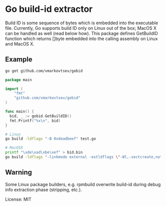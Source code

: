 Go build-id extractor
=====================

Build ID is some sequence of bytes which is embedded into the executable file.
Currently, Go supports build ID only on Linux out of the box; MacOS X can be handled
as well (read below how). This package defines GetBuildID function which returns
[]byte embedded into the calling assembly on Linux and MacOS X.

Example
-------
```sh
go get github.com/vmarkovtsev/gobid
```

```go
package main

import (
    "fmt"
	"github.com/vmarkovtsev/gobid"
)

func main() {
  bid, _ := gobid.GetBuildID()
  fmt.Printf("%x\n", bid)
}
```

```sh
# Linux
go build -ldflags "-B 0xdeadbeef" test.go 

# MacOSX
printf "\xde\xad\xbe\xef" > bid.bin
go build -ldflags "-linkmode external -extldflags \"-Wl,-sectcreate,note,build-id,bid.bin\"" test.go 
```

Warning
-------
Some Linux package builders, e.g. rpmbuild overwrite build-id during debug info
extraction phase (stripping, etc.).

License: MIT